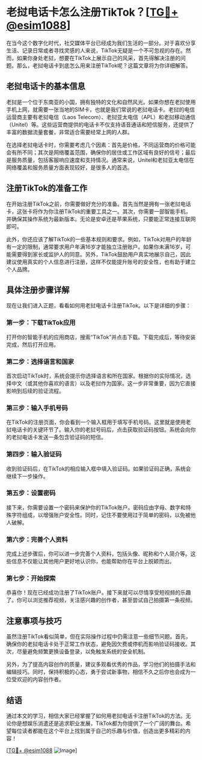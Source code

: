 # 老挝电话卡怎么注册TikTok？[[TG💪+ @esim1088](https://t.me/s/esim1088)]

在当今这个数字化时代，社交媒体平台已经成为我们生活的一部分。对于喜欢分享生活、记录日常或者寻找灵感的人来说，TikTok无疑是一个不可忽视的存在。然而，如果你身处老挝，想要在TikTok上展示自己的风采，首先得解决注册的问题。那么，老挝电话卡到底怎么用来注册TikTok呢？这篇文章将为你详细解答。

## 老挝电话卡的基本信息

老挝是一个位于东南亚的小国，拥有独特的文化和自然风光。如果你想在老挝使用手机上网，就需要一张当地的SIM卡，也就是我们常说的老挝电话卡。老挝的电信运营商主要有老挝电信（Laos Telecom）、老挝亚太电信（APL）和老挝移动通信（Unitel）等。这些运营商提供的电话卡不仅支持语音通话和短信服务，还提供了丰富的数据流量套餐，非常适合需要经常上网的人群。

在选择老挝电话卡时，你需要考虑几个因素：首先是价格，不同运营商的价格可能会有所不同；其次是网络覆盖范围，确保你的居住或工作区域有良好的信号；最后是服务质量，包括客服响应速度和支持情况。通常来说，Unitel和老挝亚太电信在网络覆盖和服务质量方面表现较好，是很多人的首选。

## 注册TikTok的准备工作

在开始注册TikTok之前，你需要做好充分的准备。首先当然是拥有一张老挝电话卡，这张卡将作为你注册TikTok的重要工具之一。其次，你需要一部智能手机，并确保其操作系统为最新版本。无论是安卓还是苹果系统，只要能正常连接互联网即可。

此外，你还应该了解TikTok的一些基本规则和要求。例如，TikTok对用户的年龄有一定的限制，通常要求用户年满16岁才能独立注册账户。如果你未满16岁，可能需要得到家长或监护人的同意。另外，TikTok鼓励用户真实地展示自己，因此建议使用真实的个人信息进行注册，这样不仅能提升账号的安全性，也有助于建立个人品牌。

## 具体注册步骤详解

现在让我们进入正题，看看如何用老挝电话卡注册TikTok。以下是详细的步骤：

### 第一步：下载TikTok应用

打开你的智能手机的应用商店，搜索“TikTok”并点击下载。下载完成后，等待安装完成，然后打开应用。

### 第二步：选择语言和国家

首次启动TikTok时，系统会提示你选择语言和所在国家。根据你的实际情况，选择中文（或其他你喜欢的语言）以及老挝作为国家。这一步非常重要，因为它直接影响到后续的验证流程。

### 第三步：输入手机号码

在TikTok的注册页面，你会看到一个输入框用于填写手机号码。这里就是使用老挝电话卡的关键环节了。输入你的老挝号码后，点击获取验证码按钮。系统会向你的老挝电话卡发送一条包含验证码的短信。

### 第四步：输入验证码

收到验证码后，在TikTok的相应输入框中填入验证码。如果验证码正确，系统会继续下一步操作。

### 第五步：设置密码

接下来，你需要设置一个密码来保护你的TikTok账户。密码应由字母、数字和特殊字符组成，以增强账户安全性。同时，记住不要使用过于简单的密码，以免被他人破解。

### 第六步：完善个人资料

完成上述步骤后，你可以进一步完善个人资料，包括头像、昵称和个人简介等。这些信息不仅能让其他用户更好地认识你，也能帮助你在平台上脱颖而出。

### 第七步：开始探索

恭喜你！现在已经成功注册了TikTok账户。接下来就可以尽情享受短视频的乐趣了。你可以浏览推荐视频，关注感兴趣的创作者，甚至尝试自己拍摄第一条视频。

## 注意事项与技巧

虽然注册TikTok看似简单，但在实际操作过程中仍需注意一些细节问题。首先，确保你的老挝电话卡处于正常工作状态，避免因欠费或停机而影响验证码接收。其次，尽量避免频繁更换设备登录，以免触发系统的安全机制。

另外，为了提高内容创作的质量，建议多观看优秀的作品，学习他们的拍摄手法和编辑技巧。同时，保持积极的心态，勇于尝试新事物，相信不久之后你也会成为一位受欢迎的内容创作者。

## 结语

通过本文的学习，相信大家已经掌握了如何用老挝电话卡注册TikTok的方法。无论你是想娱乐消遣还是追求职业发展，TikTok都为你提供了一个广阔的舞台。希望每位读者都能在这个平台上找到属于自己的乐趣与价值，创造出更多精彩的内容！

[[TG💪+ @esim1088](https://t.me/s/esim1088) ![Image](https://i.postimg.cc/4NQfJmqS/Snipaste-2025-05-13-00-14-12.png)]